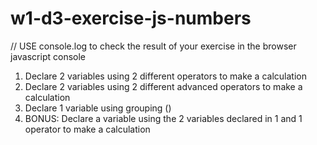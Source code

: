 # w1-d3-exercise-js-numbers

// USE console.log to check the result of your exercise in the browser javascript console

1. Declare 2 variables using 2 different operators to make a calculation
2. Declare 2 variables using 2 different advanced operators to make a calculation
3. Declare 1 variable using grouping ()
4. BONUS: Declare a variable using the 2 variables declared in 1 and 1 operator to make a calculation
